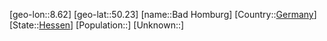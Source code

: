 ﻿---
location: [50.23,8.62]
type: City
tags:
- geo/City


SpocWebEntityId: 28964
isDeleted: false
confidential: public

---
[geo-lon::8.62]
[geo-lat::50.23]
[name::Bad Homburg]
[Country::[Germany](geo/Continent/Europe/Germany.md)]
[State::[Hessen](geo/Continent/Europe/Germany/Hessen.md)]
[Population::]
[Unknown::]

